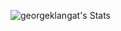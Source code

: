 ![georgeklangat's Stats](https://github-readme-stats.vercel.app/api?username=georgeklangat&theme=vue&show_icons=true&hide_border=true&count_private=true)
